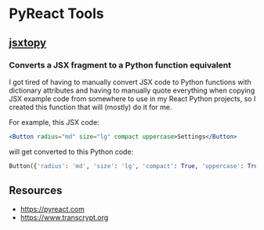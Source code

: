 # PyReact Tools

## [jsxtopy](https://github.com/JennaSys/pyreact-tools/blob/main/jsxtopy.py)
### Converts a JSX fragment to a Python function equivalent
I got tired of having to manually convert JSX code to Python functions with dictionary attributes and having to manually quote everything when copying JSX example code from somewhere to use in my React Python projects, so I created this function that will (mostly) do it for me.

For example, this JSX code:
```jsx
<Button radius="md" size="lg" compact uppercase>Settings</Button>
```
will get converted to this Python code:
```python
Button({'radius': 'md', 'size': 'lg', 'compact': True, 'uppercase': True}, "Settings")
```

## Resources
- https://pyreact.com
- https://www.transcrypt.org